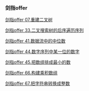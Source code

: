 ### 剑指offer

<a href="剑指offer/剑指offer 07.重建二叉树.md">剑指offer 07.重建二叉树</a>

<a href="剑指offer/剑指offer 33.二叉搜索树的后序遍历序列.md">剑指offer 33.二叉搜索树的后序遍历序列</a>

<a href="剑指offer/剑指offer 41.数据流中的中位数.md">剑指offer 41.数据流中的中位数</a>

<a href="剑指offer/剑指offer 44.数字序列中某一位的数字.md">剑指offer 44.数字序列中某一位的数字</a>

<a href="剑指offer/剑指offer 45.把数组排成最小的数.md">剑指offer 45.把数组排成最小的数</a>

<a href="剑指offer/剑指offer 66.构建乘积数组.md">剑指offer 66.构建乘积数组</a>

<a href="剑指offer/剑指offer 67.把字符串转换成整数.md">剑指offer 67.把字符串转换成整数</a>